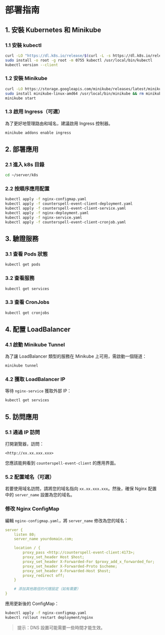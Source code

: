 # 部署指南

## 1. 安裝 Kubernetes 和 Minikube

### 1.1 安裝 kubectl

```bash
curl -LO "https://dl.k8s.io/release/$(curl -L -s https://dl.k8s.io/release/stable.txt)/bin/linux/amd64/kubectl"
sudo install -o root -g root -m 0755 kubectl /usr/local/bin/kubectl
kubectl version --client
```

### 1.2 安裝 Minikube

```bash
curl -LO https://storage.googleapis.com/minikube/releases/latest/minikube-linux-amd64
sudo install minikube-linux-amd64 /usr/local/bin/minikube && rm minikube-linux-amd64
minikube start
```

### 1.3 啟用 Ingress（可選）

為了更好地管理路由和域名，建議啟用 Ingress 控制器。

```bash
minikube addons enable ingress

```

## 2. 部署應用

### 2.1 進入 k8s 目錄

```bash
cd ~/server/k8s
```

### 2.2 按順序應用配置

```bash
kubectl apply -f nginx-configmap.yaml
kubectl apply -f counterspell-event-client-deployment.yaml
kubectl apply -f counterspell-event-client-service.yaml
kubectl apply -f nginx-deployment.yaml
kubectl apply -f nginx-service.yaml
kubectl apply -f counterspell-event-client-cronjob.yaml
```

## 3. 驗證服務

### 3.1 查看 Pods 狀態

```bash
kubectl get pods
```

### 3.2 查看服務

```bash
kubectl get services
```

### 3.3 查看 CronJobs

```bash
kubectl get cronjobs
```

## 4. 配置 LoadBalancer

### 4.1 啟動 Minikube Tunnel

為了讓 LoadBalancer 類型的服務在 Minikube 上可用，需啟動一個隧道：

```bash
minikube tunnel
```

### 4.2 獲取 LoadBalancer IP

等待 `nginx-service` 獲取外部 IP：

```bash
kubectl get services
```

## 5. 訪問應用

### 5.1 通過 IP 訪問

打開瀏覽器，訪問：

```
<http://xx.xx.xxx.xxx>

```

您應該能夠看到 `counterspell-event-client` 的應用界面。

### 5.2 配置域名（可選）

若要使用域名訪問，請將您的域名指向 `xx.xx.xxx.xxx`。然後，確保 Nginx 配置中的 `server_name` 設置為您的域名。

### 修改 Nginx ConfigMap

編輯 `nginx-configmap.yaml`，將 `server_name` 修改為您的域名：

```yaml
server {
    listen 80;
    server_name yourdomain.com;

    location / {
        proxy_pass <http://counterspell-event-client:4173>;
        proxy_set_header Host $host;
        proxy_set_header X-Forwarded-For $proxy_add_x_forwarded_for;
        proxy_set_header X-Forwarded-Proto $scheme;
        proxy_set_header X-Forwarded-Host $host;
        proxy_redirect off;
    }

    # 添加其他路徑的代理設定（如有需要）
}

```

應用更新後的 ConfigMap：

```bash
kubectl apply -f nginx-configmap.yaml
kubectl rollout restart deployment/nginx

```

> 提示：DNS 設置可能需要一些時間才能生效。
>
